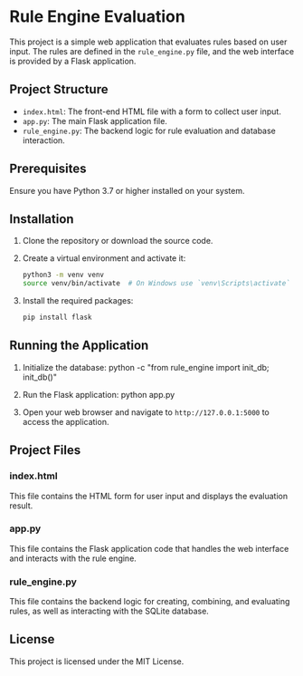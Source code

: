 
# Rule Engine Evaluation

This project is a simple web application that evaluates rules based on user input. The rules are defined in the `rule_engine.py` file, and the web interface is provided by a Flask application.

## Project Structure

- `index.html`: The front-end HTML file with a form to collect user input.
- `app.py`: The main Flask application file.
- `rule_engine.py`: The backend logic for rule evaluation and database interaction.

## Prerequisites

Ensure you have Python 3.7 or higher installed on your system.

## Installation

1. Clone the repository or download the source code.

2. Create a virtual environment and activate it:

    ```bash
    python3 -m venv venv
    source venv/bin/activate  # On Windows use `venv\Scripts\activate`
    ```

3. Install the required packages:

    ```bash
    pip install flask
    ```

## Running the Application

1. Initialize the database:
    python -c "from rule_engine import init_db; init_db()"

2. Run the Flask application:
    python app.py


3. Open your web browser and navigate to `http://127.0.0.1:5000` to access the application.

## Project Files

### index.html

This file contains the HTML form for user input and displays the evaluation result.

### app.py

This file contains the Flask application code that handles the web interface and interacts with the rule engine.

### rule_engine.py

This file contains the backend logic for creating, combining, and evaluating rules, as well as interacting with the SQLite database.

## License

This project is licensed under the MIT License.
